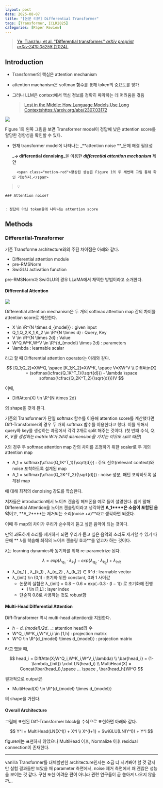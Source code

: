 ```yaml
---
layout: post
date: 2025-08-07
title: "[논문 리뷰] Differential Transformer"
tags: [Transformer, ICLR2025]
categories: [Paper Review]
---
```


> [Ye, Tianzhu, et al. "Differential transformer." ](https://arxiv.org/abs/2410.05258)[_arXiv preprint arXiv:2410.05258_](https://arxiv.org/abs/2410.05258)[ (2024).](https://arxiv.org/abs/2410.05258)



## Introduction

- Transformer의 핵심은 attention mechanism
- attention machanism은 softmax 함수를 통해 token의 중요도를 평가
- 그러나 LLM은 context에서 핵심 정보를 정확히 파악하는 데 어려움을 겪음

	> [Lost in the Middle: How Language Models Use Long Contextshttps://arxiv.org/abs/2307.03172](https://arxiv.org/abs/2307.03172)


![](https://prod-files-secure.s3.us-west-2.amazonaws.com/542b861c-36a8-4051-84e5-8804b6728dba/9083ea56-691a-4752-ae26-47f403431ac8/image.png?X-Amz-Algorithm=AWS4-HMAC-SHA256&X-Amz-Content-Sha256=UNSIGNED-PAYLOAD&X-Amz-Credential=ASIAZI2LB466ZP2KDN4X%2F20250808%2Fus-west-2%2Fs3%2Faws4_request&X-Amz-Date=20250808T181029Z&X-Amz-Expires=3600&X-Amz-Security-Token=IQoJb3JpZ2luX2VjEHIaCXVzLXdlc3QtMiJHMEUCIQDZY9UHL41GVxF7K%2F0PlxBRNPKiZSs7spWkwj6SA3T%2BPwIgX04JGmTfOo8y1i82%2BcW1C%2FRBLc5NjhgCg8XG6ALCN8cqiAQIq%2F%2F%2F%2F%2F%2F%2F%2F%2F%2F%2FARAAGgw2Mzc0MjMxODM4MDUiDGQ%2BJiWHlIlAk3EyQCrcA5pClAwsuB%2Bl9C0q1vNx9O0N%2FLZByiPq9hHk4L6p2rRfptxWZpX4pNGKCHwy6%2B7UWTb4RGpsRy1RVkZ83M3iqhtupqlQc7IvE3NKNzFovf39gDT5czl%2Fv%2F5NM8vnfkyUG1FoGgevryVics5cXAZCgW3nHOFtTkE0Cw3uWQggiWoqJ83CQrKcq2DJZ3AYavjp8lLHrwcDT8WV%2FaBd2cEkJBuoZFCg8x6v4tD7E%2B3laqNHGPp2XLu23HLeapwdvT6i6TTk9qQhPUf1YRFJsHW15qGPzZxy3vlRJU0XR0%2FzD41HzNypAkDlK1KFauYWnnqykSgelqWudTxtmc6RTXAv%2FY0DOHUo1ykiQ7eKr3nThICjPU9ecdXHbwhI6l2c5dRhrHJ78xAwYg2ZVY2cGKy8mMZjF3QDE7fSfApt5D3vBTXIu9UrdBDjMubFQJklLX5fpoFbEJjs%2B12UjThXm19bpUJeI07ZCElVK%2B2thSvCD6SrWVYOvu%2BnOXxig5TXhGydfY5B6RPYs4taAM9RpGehzJviGJ3yP89gK%2FRCH%2B1hzpprAlr8MnhikeOtdBtgMjw0KJxbTvVQA655s%2B%2FDUGAL4TKDxu051ebc5l9mLBjb%2Bmz5teCCeCiuSHZwGr6PMK322MQGOqUBPTykkZ2qSmraa%2FlFRXDTc3S%2B4go%2Fxm8CWlGUKYHj1kxLUjJQ0ZtPUHCslcX8H9aJgoYp3Gw5BCyyCtoXz8q%2BfOafcFUnlEsyPFp%2FXuBb3TqviQ5kEEBHqqLYWFNCUCinY3t%2B7vNIntdSdkCfjLiQbKpYyMSnepBG5qrR6QCuCKoR7Nq8BfwLrZNkKuhK%2BcFNJK9i89CuzNwlmSrK5rmpDFsJ2pYZ&X-Amz-Signature=855630b6548325aad3f092b6616faad1c765a3bdcc831caf915d6789c5da009c&X-Amz-SignedHeaders=host&x-amz-checksum-mode=ENABLED&x-id=GetObject)


Figure 1의 왼쪽 그림을 보면 Transformer model이 정답에 낮은 attention score를 할당한 경향성을 확인할 수 있다.

- 현재 transformer model에 나타나는 _**attention noise **_문제 해결 필요성

	_**→ differential denoising**_을 이용한 _**differential attention mechanism**_ 제안


		<span class="notion-red">향상된 성능은 Figure 1의 두 세번째 그림 통해 확인 가능하다.</span>


> 💡 


	### Attention noise?


	: 정답이 아닌 token들에 나타나는 attention score



## Methods



### Differential-Transformer


기존 Transforme architecture와의 주된 차이점은 아래와 같다.

- Differential attention module
- pre-RMSNorm
- SwiGLU activation function

pre-RMSNorm과 SwiGLU의 경우 LLaMA에서 채택한 방법이라고 소개한다.



#### Differential Attention


![](https://prod-files-secure.s3.us-west-2.amazonaws.com/542b861c-36a8-4051-84e5-8804b6728dba/116d70b2-1963-4810-9167-f4c7d8a06e8f/image.png?X-Amz-Algorithm=AWS4-HMAC-SHA256&X-Amz-Content-Sha256=UNSIGNED-PAYLOAD&X-Amz-Credential=ASIAZI2LB466ZP2KDN4X%2F20250808%2Fus-west-2%2Fs3%2Faws4_request&X-Amz-Date=20250808T181029Z&X-Amz-Expires=3600&X-Amz-Security-Token=IQoJb3JpZ2luX2VjEHIaCXVzLXdlc3QtMiJHMEUCIQDZY9UHL41GVxF7K%2F0PlxBRNPKiZSs7spWkwj6SA3T%2BPwIgX04JGmTfOo8y1i82%2BcW1C%2FRBLc5NjhgCg8XG6ALCN8cqiAQIq%2F%2F%2F%2F%2F%2F%2F%2F%2F%2F%2FARAAGgw2Mzc0MjMxODM4MDUiDGQ%2BJiWHlIlAk3EyQCrcA5pClAwsuB%2Bl9C0q1vNx9O0N%2FLZByiPq9hHk4L6p2rRfptxWZpX4pNGKCHwy6%2B7UWTb4RGpsRy1RVkZ83M3iqhtupqlQc7IvE3NKNzFovf39gDT5czl%2Fv%2F5NM8vnfkyUG1FoGgevryVics5cXAZCgW3nHOFtTkE0Cw3uWQggiWoqJ83CQrKcq2DJZ3AYavjp8lLHrwcDT8WV%2FaBd2cEkJBuoZFCg8x6v4tD7E%2B3laqNHGPp2XLu23HLeapwdvT6i6TTk9qQhPUf1YRFJsHW15qGPzZxy3vlRJU0XR0%2FzD41HzNypAkDlK1KFauYWnnqykSgelqWudTxtmc6RTXAv%2FY0DOHUo1ykiQ7eKr3nThICjPU9ecdXHbwhI6l2c5dRhrHJ78xAwYg2ZVY2cGKy8mMZjF3QDE7fSfApt5D3vBTXIu9UrdBDjMubFQJklLX5fpoFbEJjs%2B12UjThXm19bpUJeI07ZCElVK%2B2thSvCD6SrWVYOvu%2BnOXxig5TXhGydfY5B6RPYs4taAM9RpGehzJviGJ3yP89gK%2FRCH%2B1hzpprAlr8MnhikeOtdBtgMjw0KJxbTvVQA655s%2B%2FDUGAL4TKDxu051ebc5l9mLBjb%2Bmz5teCCeCiuSHZwGr6PMK322MQGOqUBPTykkZ2qSmraa%2FlFRXDTc3S%2B4go%2Fxm8CWlGUKYHj1kxLUjJQ0ZtPUHCslcX8H9aJgoYp3Gw5BCyyCtoXz8q%2BfOafcFUnlEsyPFp%2FXuBb3TqviQ5kEEBHqqLYWFNCUCinY3t%2B7vNIntdSdkCfjLiQbKpYyMSnepBG5qrR6QCuCKoR7Nq8BfwLrZNkKuhK%2BcFNJK9i89CuzNwlmSrK5rmpDFsJ2pYZ&X-Amz-Signature=8dbd4dc619e09067a527e5d7189b2c108754f44926bb45d2415e52761f731cd7&X-Amz-SignedHeaders=host&x-amz-checksum-mode=ENABLED&x-id=GetObject)


Differential attention mechanism은 두 개의 softmax attention map 간의 차이를 attention score로 계산한다.

- X \in \R^{N \times d\_{model}} : given input
- Q\_1,Q\_2,K\_1,K\_2 \in \R^{N \times d} : Query, Key
- V \in \R^{N \times 2d} : Value
- W^Q,W^K,W^V \in \R^{d\_{model} \times 2d} : parameters
- \lambda : learnable scalar

라고 할 때 Differential attention operator는 아래와 같다.


$$
[Q_1;Q_2]=XW^Q, \space [K_1;K_2]=XW^K, \space V=XW^V \\
DiffAttn(X) = (softmax(\cfrac{Q_1K^T_1}{\sqrt{d}}) - \lambda \space softmax(\cfrac{Q_2K^T_2}{\sqrt{d}}))V
$$


이때,

- DiffAtten(X) \in \R^{N \times 2d}

의 shape을 갖게 된다.


기존의 Transformer가 단일 softmax 함수를 이용해 attention score를 계산했다면 Diff-Transformer의 경우 두 개의 softmax 함수를 이용한다고 했다. 이를 위해서 query와 key를 생성하는 과정에서 각각 2개로 split 해주는 것이다. <span class="notion-red">(첫 번째 수식, </span><span class="notion-red">_Q, K, V를 생성하는 matrix W가 2d의 dismension을 가지는 이유도 split 때문_</span><span class="notion-red">)</span>


 λ의 경우 두 softmax attention map 간의 차이를 조정하기 위한 scaler로 두 개의 attention map

- A\_1 = softmax(\cfrac{Q\_1K^T\_1}{\sqrt{d}}) : 주요 신호(relevant context)와 noise 포착하도록 설계된 map
- A\_1 = softmax(\cfrac{Q\_2K^T\_2}{\sqrt{d}}) : noise 성분, 패턴 포착하도록 설계된 map 

에 대해 최적의 denoising 강도를 학습한다.


저자들은 introduction에서 노이즈 캔슬링 헤드폰을 예로 들어 설명한다. 쉽게 말해 Differential Attention을 노이즈 캔슬링이라고 생각하면 **A\_1****은 소음이 포함된 음악**이고, **A\_2****는 제거되는 소리(noise +a)**라고 생각하면 되겠다. 


이때 두 map의 차이가 우리가 순수하게 듣고 싶은 음악이 되는 것이다. 


만약 과도하게 소리를 제거하게 되면 우리가 듣고 싶은 음악의 소리도 제거할 수 있기 때문에 ** λ를 학습해 최적의 노이즈 캔슬링 효과**를 얻고자 하는 것이다.


λ는 learning dynamics와 동기화를 위해 re-parametrize 된다.


$$
\lambda = exp(\lambda_{q_1} \cdot \lambda_{k_1}) - exp(\lambda_{q_2} \cdot \lambda_{k_2}) + \lambda_{init}
$$

- λ\_{q\_1} , λ\_{k\_1} , λ\_{q\_2} , λ\_{k\_2} ∈ R^d : learnable vector
- λ\_{init} \in (0,1) : 초기화 위한 constant, 0과 1 사이값
	- 논문의 실험은 λ\_{init} = 0.8 − 0.6 × exp(−0.3 · (l − 1)) 로 초기화해 진행
		- l \in [1,L] : layer index
	- 단순히 0.8로 사용하는 것도 robust함


#### **Multi-Head Differential Attention**


Diff-Transformer 역시 multi-head attention을 지원한다.

- _h = d\_{model}/2d__ _: attention head의 수
- W^Q\_i,W^K\_i,W^V\_i,i \in [1,h] : projection matrix
- W^O \in \R^{d\_{model} \times d\_{model}} : projection matrix

라고 했을 때,


$$
head_i = DiffAttn(X;W^Q_i,W^K_i,W^V_i,\lambda) \\
\bar{head_i} = (1-\lambda_{init}) \cdot LN(head_i) \\
MultiHead(X) = Concat(\bar{head_i},\space ... \space , \bar{head_h})W^O
$$


결과적으로 output은

- MultiHead(X) \in \R^{d\_{model} \times d\_{model}}

의 shape을 가진다.



#### Overall Architecture


그림에 표현된 Diff-Transformer block을 수식으로 표현하면 아래와 같다.


$$
Y^l = MultiHead(LN(X^l)) + X^l \\
X^{l+1} = SwiGLU(LN(Y^l)) + Y^l
$$


figure에는 표현하지 않았으나 MultiHead 이후, Normalize 이후 residual connection이 존재한다.


---


vanilla Transformer를 대체할만한 architecture인지는 조금 더 지켜봐야 할 것 같지만 실험 결과들만 보았을 때 parameter 측면에서, noise 제거 측면에서 꽤 괜찮은 성능을 보이는 것 같다. 구현 또한 어려운 편이 아니라 관련 연구들이 곧 쏟아져 나오지 않을까,,,

